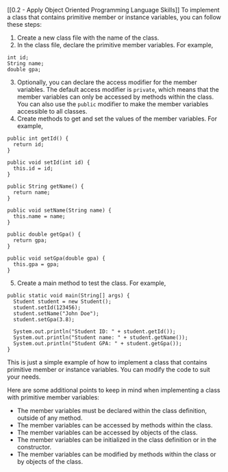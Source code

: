 [[0.2 - Apply Object Oriented Programming Language Skills]]
To implement a class that contains primitive member or instance variables, you can follow these steps:

1. Create a new class file with the name of the class.
2. In the class file, declare the primitive member variables. For example,

```
int id;
String name;
double gpa;
```

3. Optionally, you can declare the access modifier for the member variables. The default access modifier is `private`, which means that the member variables can only be accessed by methods within the class. You can also use the `public` modifier to make the member variables accessible to all classes.
4. Create methods to get and set the values of the member variables. For example,

```
public int getId() {
  return id;
}

public void setId(int id) {
  this.id = id;
}

public String getName() {
  return name;
}

public void setName(String name) {
  this.name = name;
}

public double getGpa() {
  return gpa;
}

public void setGpa(double gpa) {
  this.gpa = gpa;
}
```

5. Create a main method to test the class. For example,

```
public static void main(String[] args) {
  Student student = new Student();
  student.setId(123456);
  student.setName("John Doe");
  student.setGpa(3.8);

  System.out.println("Student ID: " + student.getId());
  System.out.println("Student name: " + student.getName());
  System.out.println("Student GPA: " + student.getGpa());
}
```

This is just a simple example of how to implement a class that contains primitive member or instance variables. You can modify the code to suit your needs.

Here are some additional points to keep in mind when implementing a class with primitive member variables:

- The member variables must be declared within the class definition, outside of any method.
- The member variables can be accessed by methods within the class.
- The member variables can be accessed by objects of the class.
- The member variables can be initialized in the class definition or in the constructor.
- The member variables can be modified by methods within the class or by objects of the class.
